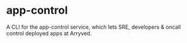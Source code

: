 # app-control

A CLI for the app-control service, which lets SRE, developers & oncall control deployed apps at Arryved.
